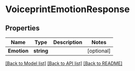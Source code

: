 # VoiceprintEmotionResponse

## Properties
Name | Type | Description | Notes
------------ | ------------- | ------------- | -------------
**Emotion** | **string** |  | [optional] 

[[Back to Model list]](../README.md#documentation-for-models) [[Back to API list]](../README.md#documentation-for-api-endpoints) [[Back to README]](../README.md)


